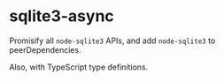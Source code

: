 # sqlite3-async

Promisify all `node-sqlite3` APIs, and add `node-sqlite3` to peerDependencies.

Also, with TypeScript type definitions.
